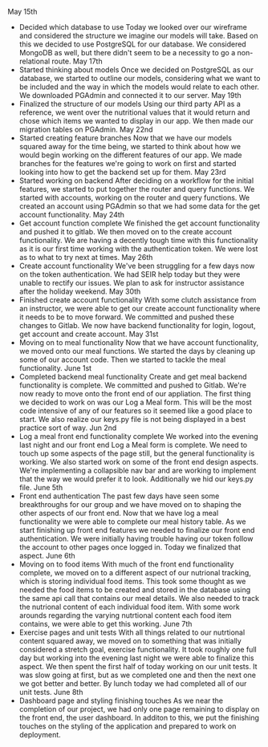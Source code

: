 May 15th

- Decided which database to use
  Today we looked over our wireframe and considered the structure we imagine our models will take.
  Based on this we decided to use PostgreSQL for our database. We considered MongoDB as well, but
  there didn't seem to be a necessity to go a non-relational route.
  May 17th
- Started thinking about models
  Once we decided on PostgreSQL as our database, we started to outline our models, considering
  what we want to be included and the way in which the models would relate to each other. We downloaded
  PGAdmin and connected it to our server.
  May 19th
- Finalized the structure of our models
  Using our third party API as a reference, we went over the nutritional values that it would
  return and chose which items we wanted to display in our app. We then made our migration
  tables on PGAdmin.
  May 22nd
- Started creating feature branches
  Now that we have our models squared away for the time being, we started to think about
  how we would begin working on the different features of our app. We made branches for the features
  we're going to work on first and started looking into how to get the backend set up for them.
  May 23rd
- Started working on backend
  After deciding on a workflow for the initial features, we started to put together the router
  and query functions. We started with accounts, working on the router and query functions. We
  created an account using PGAdmin so that we had some data for the get account functionality.
  May 24th
- Get account function complete
  We finished the get account functionality and pushed it to gitlab. We then moved on to the
  create account functionality. We are having a decently tough time with this functionality as
  it is our first time working with the authentication token. We were lost as to what to try
  next at times.
  May 26th
- Create account functionality
  We've been struggling for a few days now on the token authentication. We had SEIR help today
  but they were unable to rectify our issues. We plan to ask for instructor assistance after the
  holiday weekend.
  May 30th
- Finished create account functionality
  With some clutch assistance from an instructor, we were able to get our create account
  functionality where it needs to be to move forward. We committed and pushed these changes
  to Gitlab. We now have backend functionality for login, logout, get account and create
  account.
  May 31st
- Moving on to meal functionality
  Now that we have account functionality, we moved onto our meal functions. We started the days
  by cleaning up some of our account code. Then we started to tackle the meal functionality.
  June 1st
- Completed backend meal functionality
  Create and get meal backend functionality is complete. We committed and pushed to Gitlab.
  We're now ready to move onto the front end of our appliation. The first thing we decided
  to work on was our Log a Meal form. This will be the most code intensive of any of our
  features so it seemed like a good place to start. We also realize our keys.py file is
  not being displayed in a best practice sort of way.
  Jun 2nd
- Log a meal front end functionality complete
  We worked into the evening last night and our front end Log a Meal form is complete. We
  need to touch up some aspects of the page still, but the general functionality is working.
  We also started work on some of the front end design aspects. We're implementing a
  collapsible nav bar and are working to implement that the way we would prefer it to
  look. Additionally we hid our keys.py file.
  June 5th
- Front end authentication
  The past few days have seen some breakthroughs for our group and we have moved on to
  shaping the other aspects of our front end. Now that we have log a meal functionality
  we were able to complete our meal history table. As we start finishing up front end features
  we needed to finalize our front end authentication. We were initially having trouble having
  our token follow the account to other pages once logged in. Today we finalized that aspect.
  June 6th
- Moving on to food items
  With much of the front end functionality complete, we moved on to a different aspect of our
  nutrional tracking, which is storing individual food items. This took some thought as we
  needed the food items to be created and stored in the database using the same api call
  that contains our meal details. We also needed to track the nutrional content of each
  individual food item. With some work arounds regarding the varying nutrtional content each
  food item contains, we were able to get this working.
  June 7th
- Exercise pages and unit tests
  With all things related to our nutrtional content squared away, we moved on to something
  that was initially considered a stretch goal, exercise functionality. It took roughly one
  full day but working into the evening last night we were able to finalize this aspect. We then
  spent the first half of today working on our unit tests. It was slow going at first, but as
  we completed one and then the next one we got better and better. By lunch today we had completed
  all of our unit tests.
  June 8th
- Dashboard page and styling finishing touches
  As we near the completion of our project, we had only one page remaining to display on
  the front end, the user dashboard. In additon to this, we put the finishing touches on the
  styling of the application and prepared to work on deployment.
